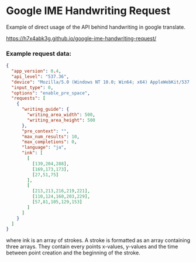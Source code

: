 # Google IME Handwriting Request

Example of direct usage of the API behind handwriting in google translate.

https://h7x4abk3g.github.io/google-ime-handwriting-request/

### Example request data:

```json
{
  "app_version": 0.4,
  "api_level": "537.36",
  "device": "Mozilla/5.0 (Windows NT 10.0; Win64; x64) AppleWebKit/537.36 (KHTML, like Gecko) Chrome/42.0.2311.135 Safari/537.36 Edge/12.246",
  "input_type": 0,
  "options": "enable_pre_space",
  "requests": [
    {
      "writing_guide": {
        "writing_area_width": 500,
        "writing_area_height": 500
      },
      "pre_context": "",
      "max_num_results": 10,
      "max_completions": 0,
      "language": "ja",
      "ink": [
        [
          [139,204,288],
          [169,173,173],
          [27,51,75]
        ],
        [
          [213,213,216,219,221],
          [110,124,160,203,229],
          [57,81,105,129,153]
        ]
      ]
    }
  ]
}
```

where ink is an array of strokes. A stroke is formatted as an array containing three arrays. They contain every points x-values, y-values and the time between point creation and the beginning of the stroke.